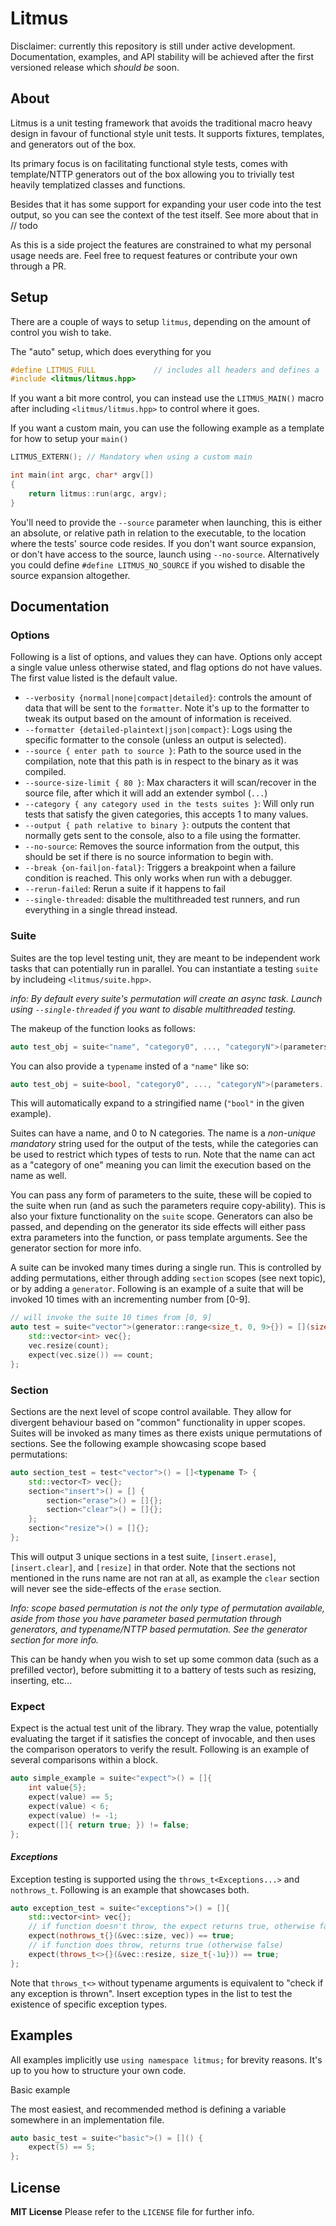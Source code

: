 # Litmus

Disclaimer: currently this repository is still under active development. Documentation, examples, and API stability will be achieved after the first versioned release which *should be* soon.

## About
Litmus is a unit testing framework that avoids the traditional macro heavy design in favour of functional style unit tests. It supports fixtures, templates, and generators out of the box.

Its primary focus is on facilitating functional style tests, comes with template/NTTP generators out of the box allowing you to trivially test heavily templatized classes and functions.

Besides that it has some support for expanding your user code into the test output, so you can see the context of the test itself. See more about that in // todo

As this is a side project the features are constrained to what my personal usage needs are. Feel free to request features or contribute your own through a PR.

## Setup

There are a couple of ways to setup `litmus`, depending on the amount of control you wish to take.

The "auto" setup, which does everything for you
```cpp
#define LITMUS_FULL 			// includes all headers and defines a `main()` function for you.
#include <litmus/litmus.hpp>
```

If you want a bit more control, you can instead use the `LITMUS_MAIN()` macro after including `<litmus/litmus.hpp>` to control where it goes.

If you want a custom main, you can use the following example as a template for how to setup your `main()`
```cpp
LITMUS_EXTERN(); // Mandatory when using a custom main

int main(int argc, char* argv[])
{
	return litmus::run(argc, argv);
}
```

You'll need to provide the `--source` parameter when launching, this is either an absolute, or relative path in relation to the executable, to the location where the tests' source code resides. If you don't want source expansion, or don't have access to the source, launch using `--no-source`. Alternatively you could define `#define LITMUS_NO_SOURCE` if you wished to disable the source expansion altogether.

## Documentation
### Options
Following is a list of options, and values they can have. Options only accept a single value unless otherwise stated, and flag options do not have values. The first value listed is the default value.
- `--verbosity {normal|none|compact|detailed}`: controls the amount of data that will be sent to the `formatter`. Note it's up to the formatter to tweak its output based on the amount of information is received.
- `--formatter {detailed-plaintext|json|compact}`: Logs using the specific formatter to the console (unless an output is selected).
- `--source { enter path to source }`: Path to the source used in the compilation, note that this path is in respect to the binary as it was compiled.
- `--source-size-limit { 80 }`: Max characters it will scan/recover in the source file, after which it will add an extender symbol (`...`)
- `--category { any category used in the tests suites }`: Will only run tests that satisfy the given categories, this accepts 1 to many values.
- `--output { path relative to binary }`: outputs the content that normally gets sent to the console, also to a file using the formatter.
- `--no-source`: Removes the source information from the output, this should be set if there is no source information to begin with.
- `--break {on-fail|on-fatal}`: Triggers a breakpoint when a failure condition is reached. This only works when run with a debugger.
- `--rerun-failed`: Rerun a suite if it happens to fail
- `--single-threaded`: disable the multithreaded test runners, and run everything in a single thread instead.

### Suite
Suites are the top level testing unit, they are meant to be independent work tasks that can potentially run in parallel. You can instantiate a testing `suite` by includeing `<litmus/suite.hpp>`.

*info: By default every suite's permutation will create an async task. Launch using `--single-threaded` if you want to disable multithreaded testing.*

The makeup of the function looks as follows:
```cpp
auto test_obj = suite<"name", "category0", ..., "categoryN">(parameters...) = [functional object];
```

You can also provide a `typename` insted of a `"name"` like so:
```cpp
auto test_obj = suite<bool, "category0", ..., "categoryN">(parameters...) = [functional object];
```
This will automatically expand to a stringified name (`"bool"` in the given example).

Suites can have a name, and 0 to N categories. The name is a *non-unique mandatory* string used for the output of the tests, while the categories can be used to restrict which types of tests to run. Note that the name can act as a "category of one" meaning you can limit the execution based on the name as well.

You can pass any form of parameters to the suite, these will be copied to the suite when run (and as such the parameters require copy-ability). This is also your fixture functionality on the `suite` scope.
Generators can also be passed, and depending on the generator its side effects will either pass extra parameters into the function, or pass template arguments. See the generator section for more info.

A suite can be invoked many times during a single run. This is controlled by adding permutations, either through adding `section` scopes (see next topic), or by adding a `generator`. Following is an example of a suite that will be invoked 10 times with an incrementing number from [0-9].

```cpp
// will invoke the suite 10 times from [0, 9]
auto test = suite<"vector">(generator::range<size_t, 0, 9>{}) = [](size_t count) {
	std::vector<int> vec{};
	vec.resize(count);
	expect(vec.size()) == count;
};
```

### Section
Sections are the next level of scope control available. They allow for divergent behaviour based on "common" functionality in upper scopes. Suites will be invoked as many times as there exists unique permutations of sections. See the following example showcasing scope based permutations:

```cpp
auto section_test = test<"vector">() = []<typename T> {
	std::vector<T> vec{};
	section<"insert">() = [] {
		section<"erase">() = []{};
		section<"clear">() = []{};
	};
	section<"resize">() = []{};
};
```
This will output 3 unique sections in a test suite, `[insert.erase]`, `[insert.clear]`, and `[resize]` in that order. Note that the sections not mentioned in the runs name are not ran at all, as example the `clear` section will never see the side-effects of the `erase` section.

*Info: scope based permutation is not the only type of permutation available, aside from those you have parameter based permutation through generators, and typename/NTTP based permutation. See the generator section for more info.*

This can be handy when you wish to set up some common data (such as a prefilled vector), before submitting it to a battery of tests such as resizing, inserting, etc...

### Expect
Expect is the actual test unit of the library. They wrap the value, potentially evaluating the target if it satisfies the concept of invocable, and then uses the comparison operators to verify the result. Following is an example of several comparisons within a block.

```cpp
auto simple_example = suite<"expect">() = []{
	int value{5};
	expect(value) == 5;
	expect(value) < 6;
	expect(value) != -1;
	expect([]{ return true; }) != false;
};
```

#### ***Exceptions***
Exception testing is supported using the `throws_t<Exceptions...>` and `nothrows_t`. Following is an example that showcases both.

```cpp
auto exception_test = suite<"exceptions">() = []{
	std::vector<int> vec{};
	// if function doesn't throw, the expect returns true, otherwise false
	expect(nothrows_t{}(&vec::size, vec)) == true;
	// if function does throw, returns true (otherwise false)
	expect(throws_t<>{}(&vec::resize, size_t{-1u})) == true;
};
```

Note that `throws_t<>` without typename arguments is equivalent to "check if any exception is thrown". Insert exception types in the list to test the existence of specific exception types.


## Examples

All examples implicitly use `using namespace litmus;` for brevity reasons. It's up to you how to structure your own code.

Basic example

The most easiest, and recommended method is defining a variable somewhere in an implementation file. 
```cpp
auto basic_test = suite<"basic">() = []() {
	expect(5) == 5;
};
```

## License
**MIT License**
Please refer to the `LICENSE` file for further info.